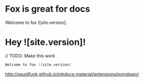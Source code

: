 # Fox is great for docs

Welcome to fox ![site.version].

# Hey ![site.version]!

// TODO: Make this work
```scala
Welcome to fox ![site.version].
```

http://squidfunk.github.io/mkdocs-material/extensions/pymdown/